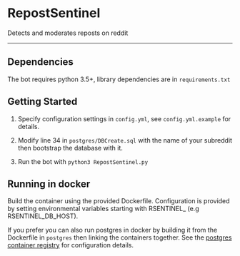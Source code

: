 # RepostSentinel
Detects and moderates reposts on reddit

---

## Dependencies

The bot requires python 3.5+, library dependencies are in `requirements.txt`

## Getting Started


1) Specify configuration settings in `config.yml`, see `config.yml.example` for details.

2) Modify line 34 in `postgres/DBCreate.sql` with the name of your subreddit then bootstrap the database with it.

3) Run the bot with `python3 RepostSentinel.py`

## Running in docker

Build the container using the provided Dockerfile. Configuration is provided by setting environmental variables starting with RSENTINEL_ (e.g RSENTINEL_DB_HOST).

If you prefer you can also run postgres in docker by building it from the Dockerfile in `postgres` then linking the containers together. See the [postgres container registry](https://hub.docker.com/_/postgres/) for configuration details.
